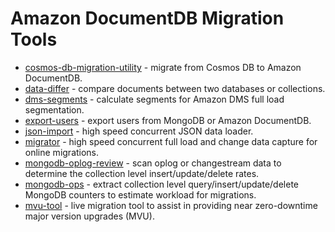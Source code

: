 # Amazon DocumentDB Migration Tools

* [cosmos-db-migration-utility](./cosmos-db-migration-utility) - migrate from Cosmos DB to Amazon DocumentDB.
* [data-differ](./data-differ) - compare documents between two databases or collections.
* [dms-segments](./dms-segments) - calculate segments for Amazon DMS full load segmentation.
* [export-users](./export-users) - export users from MongoDB or Amazon DocumentDB.
* [json-import](./json-import) - high speed concurrent JSON data loader.
* [migrator](./migrator) - high speed concurrent full load and change data capture for online migrations.
* [mongodb-oplog-review](./mongodb-oplog-review) - scan oplog or changestream data to determine the collection level insert/update/delete rates.
* [mongodb-ops](./mongodb-ops) - extract collection level query/insert/update/delete MongoDB counters to estimate workload for migrations.
* [mvu-tool](./mvu-tool) - live migration tool to assist in providing near zero-downtime major version upgrades (MVU).
